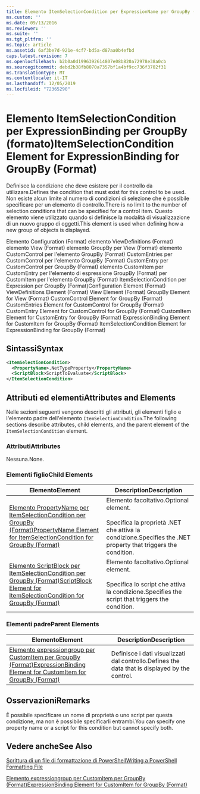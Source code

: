 ```yaml
---
title: Elemento ItemSelectionCondition per ExpressionName per GroupBy (Format) | Microsoft Docs
ms.custom: ''
ms.date: 09/13/2016
ms.reviewer: ''
ms.suite: ''
ms.tgt_pltfrm: ''
ms.topic: article
ms.assetid: 6af3be7d-921e-4cf7-bd5a-d87aa0b4efbd
caps.latest.revision: 7
ms.openlocfilehash: b2b0a0d1996392614807e08b820a72978e38a0cb
ms.sourcegitcommit: debd2b38fb8070a7357bf1a4bf9cc736f3702f31
ms.translationtype: MT
ms.contentlocale: it-IT
ms.lasthandoff: 12/05/2019
ms.locfileid: "72365290"
---
```

# <a name="itemselectioncondition-element-for-expressionbinding-for-groupby-format"></a><span data-ttu-id="e1fcd-102">Elemento ItemSelectionCondition per ExpressionBinding per GroupBy (formato)</span><span class="sxs-lookup"><span data-stu-id="e1fcd-102">ItemSelectionCondition Element for ExpressionBinding for GroupBy (Format)</span></span>

<span data-ttu-id="e1fcd-103">Definisce la condizione che deve esistere per il controllo da utilizzare.</span><span class="sxs-lookup"><span data-stu-id="e1fcd-103">Defines the condition that must exist for this control to be used.</span></span> <span data-ttu-id="e1fcd-104">Non esiste alcun limite al numero di condizioni di selezione che è possibile specificare per un elemento di controllo.</span><span class="sxs-lookup"><span data-stu-id="e1fcd-104">There is no limit to the number of selection conditions that can be specified for a control item.</span></span> <span data-ttu-id="e1fcd-105">Questo elemento viene utilizzato quando si definisce la modalità di visualizzazione di un nuovo gruppo di oggetti.</span><span class="sxs-lookup"><span data-stu-id="e1fcd-105">This element is used when defining how a new group of objects is displayed.</span></span>

<span data-ttu-id="e1fcd-106">Elemento Configuration (Format) elemento ViewDefinitions (Format) elemento View (Format) elemento GroupBy per View (Format) elemento CustomControl per l'elemento GroupBy (Format) CustomEntries per CustomControl per l'elemento GroupBy (Format) CustomEntry per CustomControl per GroupBy (Format) elemento CustomItem per CustomEntry per l'elemento di espressione GroupBy (Format) per CustomItem per l'elemento GroupBy (Format) ItemSelectionCondition per Expression per GroupBy (Format)</span><span class="sxs-lookup"><span data-stu-id="e1fcd-106">Configuration Element (Format) ViewDefinitions Element (Format) View Element (Format) GroupBy Element for View (Format) CustomControl Element for GroupBy (Format) CustomEntries Element for CustomControl for GroupBy (Format) CustomEntry Element for CustomControl for GroupBy (Format) CustomItem Element for CustomEntry for GroupBy (Format) ExpressionBinding Element for CustomItem for GroupBy (Format) ItemSelectionCondition Element for ExpressionBinding for GroupBy (Format)</span></span>

## <a name="syntax"></a><span data-ttu-id="e1fcd-107">Sintassi</span><span class="sxs-lookup"><span data-stu-id="e1fcd-107">Syntax</span></span>

```xml
<ItemSelectionCondition>
  <PropertyName>.NetTypeProperty</PropertyName>
  <ScriptBlock>ScriptToEvaluate</ScriptBlock>
</ItemSelectionCondition>
```

## <a name="attributes-and-elements"></a><span data-ttu-id="e1fcd-108">Attributi ed elementi</span><span class="sxs-lookup"><span data-stu-id="e1fcd-108">Attributes and Elements</span></span>

<span data-ttu-id="e1fcd-109">Nelle sezioni seguenti vengono descritti gli attributi, gli elementi figlio e l'elemento padre dell'elemento `ItemSelectionCondition`.</span><span class="sxs-lookup"><span data-stu-id="e1fcd-109">The following sections describe attributes, child elements, and the parent element of the `ItemSelectionCondition` element.</span></span>

### <a name="attributes"></a><span data-ttu-id="e1fcd-110">Attributi</span><span class="sxs-lookup"><span data-stu-id="e1fcd-110">Attributes</span></span>

<span data-ttu-id="e1fcd-111">Nessuna.</span><span class="sxs-lookup"><span data-stu-id="e1fcd-111">None.</span></span>

### <a name="child-elements"></a><span data-ttu-id="e1fcd-112">Elementi figlio</span><span class="sxs-lookup"><span data-stu-id="e1fcd-112">Child Elements</span></span>

|<span data-ttu-id="e1fcd-113">Elemento</span><span class="sxs-lookup"><span data-stu-id="e1fcd-113">Element</span></span>|<span data-ttu-id="e1fcd-114">Description</span><span class="sxs-lookup"><span data-stu-id="e1fcd-114">Description</span></span>|
|-------------|-----------------|
|[<span data-ttu-id="e1fcd-115">Elemento PropertyName per ItemSelectionCondition per GroupBy (Format)</span><span class="sxs-lookup"><span data-stu-id="e1fcd-115">PropertyName Element for ItemSelectionCondition for GroupBy (Format)</span></span>](./propertyname-element-for-itemselectioncondition-for-groupby-format.md)|<span data-ttu-id="e1fcd-116">Elemento facoltativo.</span><span class="sxs-lookup"><span data-stu-id="e1fcd-116">Optional element.</span></span><br /><br /> <span data-ttu-id="e1fcd-117">Specifica la proprietà .NET che attiva la condizione.</span><span class="sxs-lookup"><span data-stu-id="e1fcd-117">Specifies the .NET property that triggers the condition.</span></span>|
|[<span data-ttu-id="e1fcd-118">Elemento ScriptBlock per ItemSelectionCondition per GroupBy (Format)</span><span class="sxs-lookup"><span data-stu-id="e1fcd-118">ScriptBlock Element for ItemSelectionCondition for GroupBy (Format)</span></span>](./scriptblock-element-for-itemselectioncondition-for-groupby-format.md)|<span data-ttu-id="e1fcd-119">Elemento facoltativo.</span><span class="sxs-lookup"><span data-stu-id="e1fcd-119">Optional element.</span></span><br /><br /> <span data-ttu-id="e1fcd-120">Specifica lo script che attiva la condizione.</span><span class="sxs-lookup"><span data-stu-id="e1fcd-120">Specifies the script that triggers the condition.</span></span>|

### <a name="parent-elements"></a><span data-ttu-id="e1fcd-121">Elementi padre</span><span class="sxs-lookup"><span data-stu-id="e1fcd-121">Parent Elements</span></span>

|<span data-ttu-id="e1fcd-122">Elemento</span><span class="sxs-lookup"><span data-stu-id="e1fcd-122">Element</span></span>|<span data-ttu-id="e1fcd-123">Description</span><span class="sxs-lookup"><span data-stu-id="e1fcd-123">Description</span></span>|
|-------------|-----------------|
|[<span data-ttu-id="e1fcd-124">Elemento expressiongroup per CustomItem per GroupBy (Format)</span><span class="sxs-lookup"><span data-stu-id="e1fcd-124">ExpressionBinding Element for CustomItem for GroupBy (Format)</span></span>](./expressionbinding-element-for-customitem-for-groupby-format.md)|<span data-ttu-id="e1fcd-125">Definisce i dati visualizzati dal controllo.</span><span class="sxs-lookup"><span data-stu-id="e1fcd-125">Defines the data that is displayed by the control.</span></span>|

## <a name="remarks"></a><span data-ttu-id="e1fcd-126">Osservazioni</span><span class="sxs-lookup"><span data-stu-id="e1fcd-126">Remarks</span></span>

<span data-ttu-id="e1fcd-127">È possibile specificare un nome di proprietà o uno script per questa condizione, ma non è possibile specificarli entrambi.</span><span class="sxs-lookup"><span data-stu-id="e1fcd-127">You can specify one property name or a script for this condition but cannot specify both.</span></span>

## <a name="see-also"></a><span data-ttu-id="e1fcd-128">Vedere anche</span><span class="sxs-lookup"><span data-stu-id="e1fcd-128">See Also</span></span>

[<span data-ttu-id="e1fcd-129">Scrittura di un file di formattazione di PowerShell</span><span class="sxs-lookup"><span data-stu-id="e1fcd-129">Writing a PowerShell Formatting File</span></span>](./writing-a-powershell-formatting-file.md)

[<span data-ttu-id="e1fcd-130">Elemento expressiongroup per CustomItem per GroupBy (Format)</span><span class="sxs-lookup"><span data-stu-id="e1fcd-130">ExpressionBinding Element for CustomItem for GroupBy (Format)</span></span>](./expressionbinding-element-for-customitem-for-groupby-format.md)

